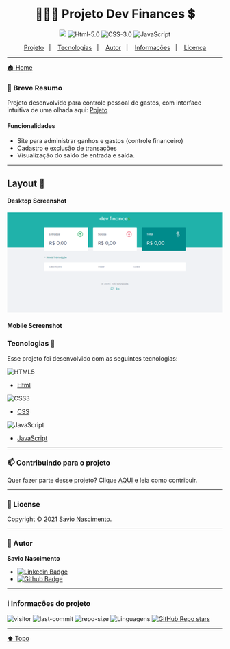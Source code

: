 <h1 align="center"> 👨🏽‍💻 Projeto Dev Finances 💲<a id="top"></a> </h1> 

<div align="center">

![](https://img.shields.io/badge/license-MIT-lightseagreen)
![Html-5.0](https://img.shields.io/badge/Html-5.0-F16529?logo=html5&style=flat)
![CSS-3.0](https://img.shields.io/badge/Css-3.0-2965f1?logo=CSS3&style=flat)
![JavaScript](https://img.shields.io/badge/Java-Script-yellow?logo=javascript&style=flat) 

</div>

<p align="center">
    <a href="#Projeto">Projeto</a>&nbsp;&nbsp;&nbsp;|&nbsp;&nbsp;&nbsp;
    <a href="#tecnologias">Tecnologias</a>&nbsp;&nbsp;&nbsp;|&nbsp;&nbsp;&nbsp;
    <a href="#autor">Autor</a>&nbsp;&nbsp;&nbsp;|&nbsp;&nbsp;&nbsp;
    <a href="#info">Informações</a>&nbsp;&nbsp;&nbsp;|&nbsp;&nbsp;&nbsp;
    <a href="#license">Licença</a>
</p>

---

[🏠 Home](https://github.com/savionascimentodev)

### 🎯 Breve Resumo

Projeto desenvolvido para controle pessoal de gastos, com interface intuitiva de uma olhada aqui: [Pojeto](https://maratona-discover-seven.vercel.app/)<a id="Projeto"></a>

#### Funcionalidades

* Site para administrar ganhos e gastos (controle financeiro)
* Cadastro e exclusão de transações
* Visualização do saldo de entrada e saída.

---

## Layout 🚧

#### Desktop Screenshot

<div id="center">

![DevFinance](https://github.com/savionascimentodev/MaratonaDiscover/blob/main/assets/DevFinanceFull.png?raw=true)

</div>

#### Mobile Screenshot

### Tecnologias 🚀 <a id="tecnologias"></a>

Esse projeto foi desenvolvido com as seguintes tecnologias:

![HTML5](https://img.shields.io/badge/-HTML5-F06426?style=flat-square&logoColor=fff&logo=HTML5)

- [Html](https://developer.mozilla.org/pt-BR/docs/Web/HTML)

![CSS3](https://img.shields.io/badge/-CSS3-5DAFEF?style=flat-square&logoColor=fff&logo=CSS3)

- [CSS](https://developer.mozilla.org/pt-BR/docs/Web/CSS)

![JavaScript](https://img.shields.io/badge/-JavaScript-FEAE32?style=flat-square&logoColor=fff&logo=javascript)

- [JavaScript](https://developer.mozilla.org/pt-BR/docs/Web/JavaScript)

---

### 📫 Contribuindo para o projeto

Quer fazer parte desse projeto? Clique [AQUI](https://github.com/savionascimentodev/MaratonaDiscover/blob/main/Contribuing.md) e leia como contribuir.

---

### 📝 License <a id="license"></a>

Copyright © 2021 [Savio Nascimento](https://github.com/savionascimentodev).<br/>

---

### 👤 Autor <a id="autor"></a>

**Savio Nascimento**

* [![Linkedin Badge](https://img.shields.io/badge/-SavioNascimento-blue?style=flat-square&logo=Linkedin&logoColor=white&link=https://www.linkedin.com/savio-nascimento)](https://www.linkedin.com/in/savio-nascimento/) 
* [![Github Badge](https://img.shields.io/badge/savionascimentodev-24292e?style=flat&logo=Github&logoColor=white&link=https://github.com/savionascimentodev)](https://github.com/savionascimentodev)

---

### ℹ️ Informações do projeto <a id="info"></a>

![visitor](https://visitor-badge.glitch.me/badge?page_id=savionascimentodev.MaratonaDiscover)
![last-commit](https://img.shields.io/github/last-commit/savionascimentodev/MaratonaDiscover?&color=lightseagreen) 
![repo-size](https://img.shields.io/github/repo-size/savionascimentodev/MaratonaDiscover?&color=lightseagreen) 
<img src="https://img.shields.io/github/languages/count/savionascimentodev/MaratonaDiscover?color=lightseagreen&style=flat" alt="Linguagens">
[![GitHub Repo stars](https://img.shields.io/github/stars/savionascimentodev/MaratonaDiscover?style=social)](https://github.com/savionascimentodev/MaratonaDiscover/stargazers) 

---

[⬆️ Topo](#top) <br>
